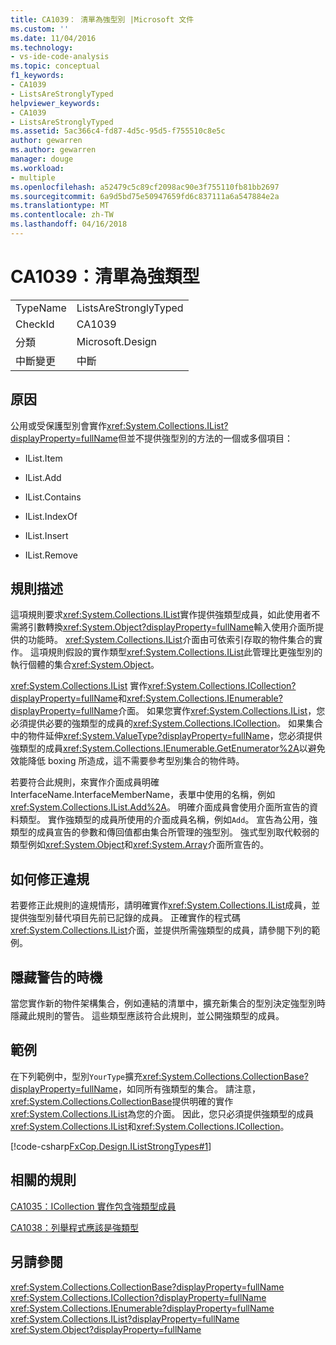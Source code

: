```yaml
---
title: CA1039： 清單為強型別 |Microsoft 文件
ms.custom: ''
ms.date: 11/04/2016
ms.technology:
- vs-ide-code-analysis
ms.topic: conceptual
f1_keywords:
- CA1039
- ListsAreStronglyTyped
helpviewer_keywords:
- CA1039
- ListsAreStronglyTyped
ms.assetid: 5ac366c4-fd87-4d5c-95d5-f755510c8e5c
author: gewarren
ms.author: gewarren
manager: douge
ms.workload:
- multiple
ms.openlocfilehash: a52479c5c89cf2098ac90e3f755110fb81bb2697
ms.sourcegitcommit: 6a9d5bd75e50947659fd6c837111a6a547884e2a
ms.translationtype: MT
ms.contentlocale: zh-TW
ms.lasthandoff: 04/16/2018
---
```

# <a name="ca1039-lists-are-strongly-typed"></a>CA1039：清單為強類型
|||  
|-|-|  
|TypeName|ListsAreStronglyTyped|  
|CheckId|CA1039|  
|分類|Microsoft.Design|  
|中斷變更|中斷|  
  
## <a name="cause"></a>原因  
 公用或受保護型別會實作<xref:System.Collections.IList?displayProperty=fullName>但並不提供強型別的方法的一個或多個項目：  
  
-   IList.Item  
  
-   IList.Add  
  
-   IList.Contains  
  
-   IList.IndexOf  
  
-   IList.Insert  
  
-   IList.Remove  
  
## <a name="rule-description"></a>規則描述  
 這項規則要求<xref:System.Collections.IList>實作提供強類型成員，如此使用者不需將引數轉換<xref:System.Object?displayProperty=fullName>輸入使用介面所提供的功能時。 <xref:System.Collections.IList>介面由可依索引存取的物件集合的實作。 這項規則假設的實作類型<xref:System.Collections.IList>此管理比更強型別的執行個體的集合<xref:System.Object>。  
  
 <xref:System.Collections.IList> 實作<xref:System.Collections.ICollection?displayProperty=fullName>和<xref:System.Collections.IEnumerable?displayProperty=fullName>介面。 如果您實作<xref:System.Collections.IList>，您必須提供必要的強類型的成員的<xref:System.Collections.ICollection>。 如果集合中的物件延伸<xref:System.ValueType?displayProperty=fullName>，您必須提供強類型的成員<xref:System.Collections.IEnumerable.GetEnumerator%2A>以避免效能降低 boxing 所造成，這不需要參考型別集合的物件時。  
  
 若要符合此規則，來實作介面成員明確 InterfaceName.InterfaceMemberName，表單中使用的名稱，例如<xref:System.Collections.IList.Add%2A>。 明確介面成員會使用介面所宣告的資料類型。 實作強類型的成員所使用的介面成員名稱，例如`Add`。 宣告為公用，強類型的成員宣告的參數和傳回值都由集合所管理的強型別。 強式型別取代較弱的類型例如<xref:System.Object>和<xref:System.Array>介面所宣告的。  
  
## <a name="how-to-fix-violations"></a>如何修正違規  
 若要修正此規則的違規情形，請明確實作<xref:System.Collections.IList>成員，並提供強型別替代項目先前已記錄的成員。 正確實作的程式碼<xref:System.Collections.IList>介面，並提供所需強類型的成員，請參閱下列的範例。  
  
## <a name="when-to-suppress-warnings"></a>隱藏警告的時機  
 當您實作新的物件架構集合，例如連結的清單中，擴充新集合的型別決定強型別時隱藏此規則的警告。 這些類型應該符合此規則，並公開強類型的成員。  
  
## <a name="example"></a>範例  
 在下列範例中，型別`YourType`擴充<xref:System.Collections.CollectionBase?displayProperty=fullName>，如同所有強類型的集合。 請注意，<xref:System.Collections.CollectionBase>提供明確的實作<xref:System.Collections.IList>為您的介面。 因此，您只必須提供強類型的成員<xref:System.Collections.IList>和<xref:System.Collections.ICollection>。  
  
 [!code-csharp[FxCop.Design.IListStrongTypes#1](../code-quality/codesnippet/CSharp/ca1039-lists-are-strongly-typed_1.cs)]  
  
## <a name="related-rules"></a>相關的規則  
 [CA1035：ICollection 實作包含強類型成員](../code-quality/ca1035-icollection-implementations-have-strongly-typed-members.md)  
  
 [CA1038：列舉程式應該是強類型](../code-quality/ca1038-enumerators-should-be-strongly-typed.md)  
  
## <a name="see-also"></a>另請參閱  
 <xref:System.Collections.CollectionBase?displayProperty=fullName>   
 <xref:System.Collections.ICollection?displayProperty=fullName>   
 <xref:System.Collections.IEnumerable?displayProperty=fullName>   
 <xref:System.Collections.IList?displayProperty=fullName>   
 <xref:System.Object?displayProperty=fullName>